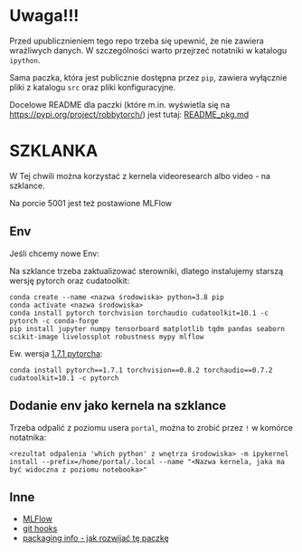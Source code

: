 # Uwaga!!!

Przed upublicznieniem tego repo trzeba się upewnić, że nie zawiera wrażliwych danych. W szczególności warto przejrzeć notatniki w katalogu `ipython`.

Sama paczka, która jest publicznie dostępna przez `pip`, zawiera wyłącznie pliki z katalogu `src` oraz pliki konfiguracyjne.

Docelowe README dla paczki (które m.in. wyświetla się na https://pypi.org/project/robbytorch/) jest tutaj: [README_pkg.md](README_pkg.md)

# SZKLANKA

W Tej chwili można korzystać z kernela videoresearch albo video - na szklance.

Na porcie 5001 jest też postawione MLFlow

## Env

Jeśli chcemy nowe Env:

Na szklance trzeba zaktualizować sterowniki, dlatego instalujemy starszą wersję pytorch oraz cudatoolkit:

```
conda create --name <nazwa środowiska> python=3.8 pip
conda activate <nazwa środowiska>
conda install pytorch torchvision torchaudio cudatoolkit=10.1 -c pytorch -c conda-forge
pip install jupyter numpy tensorboard matplotlib tqdm pandas seaborn scikit-image livelossplot robustness mypy mlflow
```

Ew. wersja [1.7.1 pytorcha](https://pytorch.org/get-started/previous-versions/):
```
conda install pytorch==1.7.1 torchvision==0.8.2 torchaudio==0.7.2 cudatoolkit=10.1 -c pytorch
```

## Dodanie env jako kernela na szklance

Trzeba odpalić z poziomu usera `portal`, można to zrobić przez `!` w komórce notatnika:
```
<rezultat odpalenia 'which python' z wnętrza środowiska> -m ipykernel install --prefix=/home/portal/.local --name "<Nazwa kernela, jaka ma być widoczna z poziomu notebooka>"
```

## Inne

- [MLFlow](docs/mlflow.md)
- [git hooks](docs/git_hooks.md)
- [packaging info - jak rozwijać tę paczkę](docs/packaging.md)